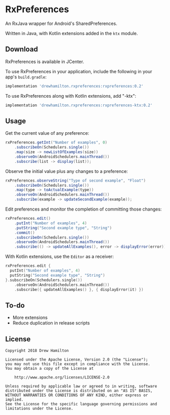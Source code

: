# RxPreferences
An RxJava wrapper for Android's SharedPreferences.

Written in Java, with Kotlin extensions added in the `ktx` module.

## Download
RxPreferences is available in JCenter.

To use RxPreferences in your application, include the following in your app's `build.gradle`:
```groovy
implementation 'drewhamilton.rxpreferences:rxpreferences:0.2'
```

To use RxPreferences along with Kotlin extensions, add "-ktx":
```groovy
implementation 'drewhamilton.rxpreferences:rxpreferences-ktx:0.2'
```

## Usage
Get the current value of any preference:
```java
rxPreferences.getInt("Number of examples", 0)
    .subscribeOn(Schedulers.single())
    .map(size -> newListOfExamples(size))
    .observeOn(AndroidSchedulers.mainThread())
    .subscribe(list -> display(list));
```

Observe the initial value plus any changes to a preference:
```java
rxPreferences.observeString("Type of second example", "Float")
    .subscribeOn(Schedulers.single())
    .map(type -> toActualExample(type))
    .observeOn(AndroidSchedulers.mainThread())
    .subscribe(example -> updateSecondExample(example));
```

Edit preferences and monitor the completion of committing those changes:
```java
rxPreferences.edit()
    .putInt("Number of examples", 4)
    .putString("Second example type", "String")
    .commit()
    .subscribeOn(Schedulers.single())
    .observeOn(AndroidSchedulers.mainThread())
    .subscribe(() -> updateAllExamples(), error -> displayError(error));
```

With Kotlin extensions, use the `Editor` as a receiver:
```kotlin
rxPreferences.edit {
  putInt("Number of examples", 4)
  putString("Second example type", "String")
}.subscribeOn(Schedulers.single())
    .observeOn(AndroidSchedulers.mainThread())
    .subscribe({ updateAllExamples() }, { displayError(it) })
```

## To-do
* More extensions
* Reduce duplication in release scripts

## License
```
Copyright 2018 Drew Hamilton

Licensed under the Apache License, Version 2.0 (the "License");
you may not use this file except in compliance with the License.
You may obtain a copy of the License at

    http://www.apache.org/licenses/LICENSE-2.0

Unless required by applicable law or agreed to in writing, software
distributed under the License is distributed on an "AS IS" BASIS,
WITHOUT WARRANTIES OR CONDITIONS OF ANY KIND, either express or implied.
See the License for the specific language governing permissions and
limitations under the License.
```
